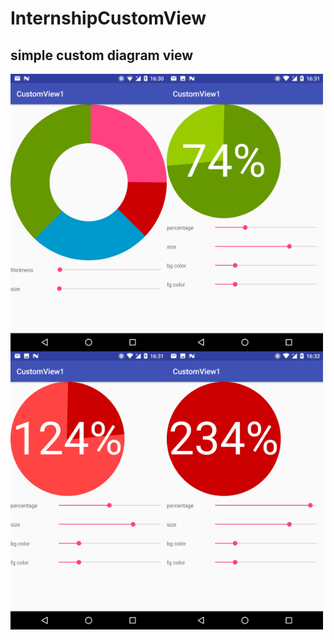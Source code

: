 # InternshipCustomView
## simple custom diagram view
<img src="screenshots/Screenshot_20170619-163032.png"
alt="Screenshot_20170619-163032.png" width="250px" height="whatever" align=left>
<img src="screenshots/Screenshot_20170619-163151.png"
alt="Screenshot_20170619-163151.png" width="250px" height="whatever" align=left>
<img src="screenshots/Screenshot_20170619-163158.png"
alt="Screenshot_20170619-163158.png" width="250px" height="whatever" align=left>
<img src="screenshots/Screenshot_20170619-163202.png"
alt="Screenshot_20170619-163202.png" width="250px" height="whatever" align=left>